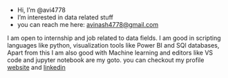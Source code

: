 - Hi, I’m @avi4778
- I’m interested in data related stuff
- you can reach me here:  avinash4778@gmail.com 
                         
                          

I am open to internship and job related to data fields. I am good in scripting languages like python, visualization tools like Power BI and SQl databases,
Apart from this I am also good with Machine learning and editors like VS code and jupyter notebook are my goto. you can checkout my profile 
[website](https://avi4778.github.io/avi-portfolio/) and [linkedin](https://linkedin.com/in/avisingh4778)   

